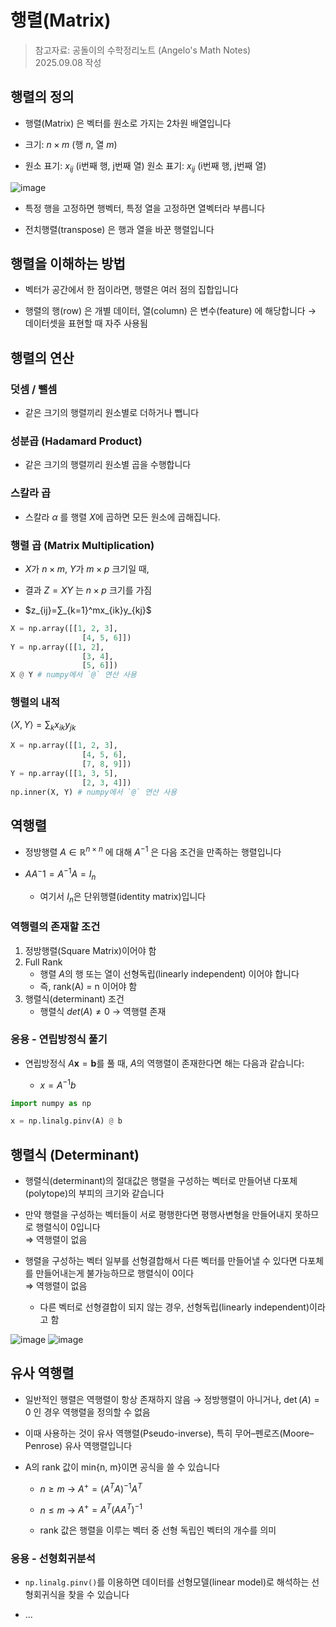 # 행렬(Matrix)

> 참고자료: 공돌이의 수학정리노트 (Angelo's Math Notes)<br>
> 2025.09.08 작성

## 행렬의 정의

- 행렬(Matrix) 은 벡터를 원소로 가지는 2차원 배열입니다

- 크기: $n \times m$ (행 $n$, 열 $m$)

- 원소 표기: $x_{ij}$ (i번째 행, j번째 열)
원소 표기: $x_{ij}$ (i번째 행, j번째 열)	​

<img src="https://i.ibb.co/yc6qn6bJ/image.png" alt="image" border="0">

- 특정 행을 고정하면 행벡터, 특정 열을 고정하면 열벡터라 부릅니다

- 전치행렬(transpose) 은 행과 열을 바꾼 행렬입니다

## 행렬을 이해하는 방법

- 벡터가 공간에서 한 점이라면, 행렬은 여러 점의 집합입니다

- 행렬의 행(row) 은 개별 데이터,
열(column) 은 변수(feature) 에 해당합니다
→ 데이터셋을 표현할 때 자주 사용됨

## 행렬의 연산

### 덧셈 / 뺄셈

- 같은 크기의 행렬끼리 원소별로 더하거나 뺍니다

### 성분곱 (Hadamard Product)

- 같은 크기의 행렬끼리 원소별 곱을 수행합니다

### 스칼라 곱

- 스칼라 $\alpha$ 를 행렬 $X$에 곱하면 모든 원소에 곱해집니다.

### 행렬 곱 (Matrix Multiplication)

- $X$가 $n \times m$, $Y$가 $m \times p$ 크기일 때,

- 결과 $Z = XY$ 는 $n \times p$ 크기를 가짐

- $z_{ij}​=∑_{k=1}^m​x_{ik}​y_{kj}​$

```python
X = np.array([[1, 2, 3],
                [4, 5, 6]])
Y = np.array([[1, 2],
                [3, 4],
                [5, 6]])
X @ Y # numpy에서 `@` 연산 사용
```

### 행렬의 내적

$⟨X,Y⟩=∑_{k}​x_{ik}​y_{jk}​$

```python
X = np.array([[1, 2, 3],
                [4, 5, 6],
                [7, 8, 9]])
Y = np.array([[1, 3, 5],
                [2, 3, 4]])
np.inner(X, Y) # numpy에서 `@` 연산 사용
```

## 역행렬

- 정방행렬 $A \in \mathbb{R}^{n \times n}$ 에 대해 $A^{-1}$ 은 다음 조건을 만족하는 행렬입니다

- $AA^−1=A^{−1}A=I_n​$

  - 여기서 $I_n$은 단위행렬(identity matrix)입니다

### 역행렬의 존재할 조건

1. 정방행렬(Square Matrix)이어야 함
2. Full Rank
    - 행렬 $A$의 행 또는 열이 선형독립(linearly independent) 이어야 합니다
    - 즉, rank(A) = n 이어야 함
3. 행렬식(determinant) 조건
    - 행렬식 $det(A) ≠ 0$ → 역행렬 존재

### 응용 - 연립방정식 풀기

- 연립방정식 $A \mathbf{x} = \mathbf{b}$를 풀 때, $A$의 역행렬이 존재한다면 해는 다음과 같습니다:

  - $x=A^{−1}b$

```python
import numpy as np

x = np.linalg.pinv(A) @ b
```

## 행렬식 (Determinant)

- 행렬식(determinant)의 절대값은 행렬을 구성하는 벡터로 만들어낸 다포체(polytope)의 부피의 크기와 같습니다

- 만약 행렬을 구성하는 벡터들이 서로 평행한다면 평행사변형을 만들어내지 못하므로 행렬식이 0입니다<br>⇒ 역행렬이 없음

- 행렬을 구성하는 벡터 일부를 선형결합해서 다른 벡터를 만들어낼 수 있다면 다포체를 만들어내는게 불가능하므로 행렬식이 0이다<br>
⇒ 역행렬이 없음

  - 다른 벡터로 선형결합이 되지 않는 경우, 선형독립(linearly independent)이라고 함

<img src="https://i.ibb.co/Pv0jRBfB/image.png" alt="image" border="0">

<img src="https://i.ibb.co/yF9Ft4tg/image.png" alt="image" border="0">

## 유사 역행렬

- 일반적인 행렬은 역행렬이 항상 존재하지 않음
→ 정방행렬이 아니거나, $\det(A) = 0$ 인 경우 역행렬을 정의할 수 없음

- 이때 사용하는 것이 유사 역행렬(Pseudo-inverse), 특히 무어–펜로즈(Moore–Penrose) 유사 역행렬입니다

- A의 rank 값이 min{n, m}이면 공식을 쓸 수 있습니다
  - $n \geq m$ → $A^+ = (A^TA)^{-1}A^T$
  - $n \leq m$ → $A^+ = A^T(AA^T)^{-1}$

  - rank 값은 행렬을 이루는 벡터 중 선형 독립인 벡터의 개수를 의미

### 응용 - 선형회귀분석

- `np.linalg.pinv()`를 이용하면 데이터를 선형모델(linear model)로 해석하는 선형회귀식을 찾을 수 있습니다

- ...
